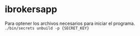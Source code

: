 # ibrokersapp

Para optener los archivos necesarios para iniciar el programa.
`./bin/secrets unbuild -p {SECRET_KEY}`
